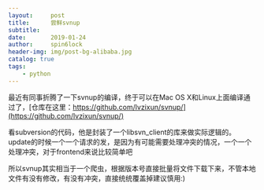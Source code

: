 ```yaml
---
layout:     post
title:      尝鲜svnup
subtitle:   
date:       2019-01-24
author:     spin6lock
header-img: img/post-bg-alibaba.jpg
catalog: true
tags:
    - python
---
```

最近有同事折腾了一下svnup的编译，终于可以在Mac OS X和Linux上面编译通过了，[仓库在这里：https://github.com/lvzixun/svnup/](https://github.com/lvzixun/svnup/)

看subversion的代码，他是封装了一个libsvn_client的库来做实际逻辑的。update的时候一个一个请求的发，是因为有可能需要处理冲突的情况，一个一个处理冲突，对于frontend来说比较简单吧

所以svnup其实相当于一个爬虫，根据版本号直接批量将文件下载下来，不管本地文件有没有修改，有没有冲突，直接统统覆盖掉建议慎用:)
